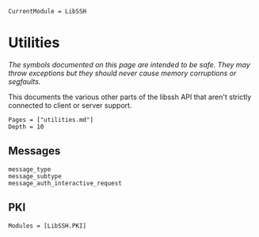 ```@meta
CurrentModule = LibSSH
```

# Utilities

*The symbols documented on this page are intended to be safe. They may throw
exceptions but they should never cause memory corruptions or segfaults.*

This documents the various other parts of the libssh API that aren't
strictly connected to client or server support.

```@contents
Pages = ["utilities.md"]
Depth = 10
```

## Messages

```@docs
message_type
message_subtype
message_auth_interactive_request
```

## PKI

```@autodocs
Modules = [LibSSH.PKI]
```
